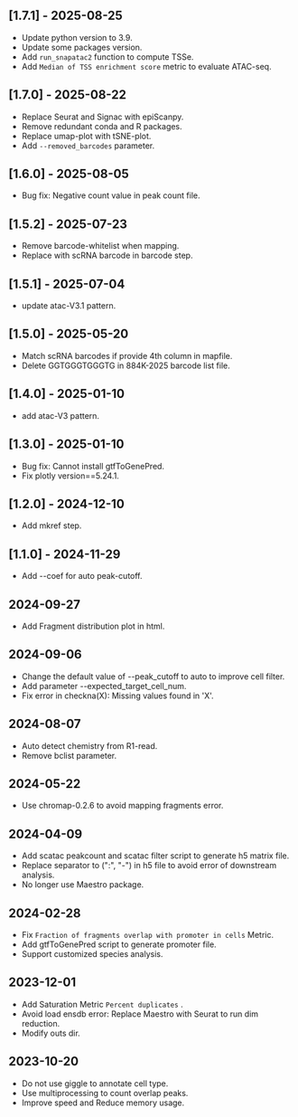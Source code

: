 ## [1.7.1] - 2025-08-25
 - Update python version to 3.9.
 - Update some packages version.
 - Add `run_snapatac2` function to compute TSSe.
 - Add `Median of TSS enrichment score` metric to evaluate ATAC-seq.

## [1.7.0] - 2025-08-22
 - Replace Seurat and Signac with epiScanpy.
 - Remove redundant conda and R packages.
 - Replace umap-plot with tSNE-plot.
 - Add `--removed_barcodes` parameter.

## [1.6.0] - 2025-08-05
 - Bug fix: Negative count value in peak count file.

## [1.5.2] - 2025-07-23
 - Remove barcode-whitelist when mapping.
 - Replace with scRNA barcode in barcode step.

## [1.5.1] - 2025-07-04
 - update atac-V3.1 pattern.

## [1.5.0] - 2025-05-20
 - Match scRNA barcodes if provide 4th column in mapfile.
 - Delete GGTGGGTGGGTG in 884K-2025 barcode list file.

## [1.4.0] - 2025-01-10
 - add atac-V3 pattern.

## [1.3.0] - 2025-01-10
 - Bug fix: Cannot install gtfToGenePred.
 - Fix plotly version==5.24.1.

## [1.2.0] - 2024-12-10
 - Add mkref step.

## [1.1.0] - 2024-11-29
 - Add --coef for auto peak-cutoff.

## 2024-09-27
 - Add Fragment distribution plot in html.

## 2024-09-06
 - Change the default value of --peak_cutoff to auto to improve cell filter.
 - Add parameter --expected_target_cell_num.
 - Fix error in checkna(X): Missing values found in 'X'.

## 2024-08-07
 - Auto detect chemistry from R1-read.
 - Remove bclist parameter.

## 2024-05-22
 - Use chromap-0.2.6 to avoid mapping fragments error.

## 2024-04-09
 - Add scatac peakcount and scatac filter script to generate h5 matrix file.
 - Replace separator to (":", "-") in h5 file to avoid error of downstream analysis.
 - No longer use Maestro package.

## 2024-02-28
 - Fix `Fraction of fragments overlap with promoter in cells` Metric.
 - Add gtfToGenePred script to generate promoter file.
 - Support customized species analysis.

 ## 2023-12-01
 - Add Saturation Metric `Percent duplicates` .
 - Avoid load ensdb error: Replace Maestro with Seurat to run dim reduction.
 - Modify outs dir.
 
 ## 2023-10-20
 - Do not use giggle to annotate cell type.
 - Use multiprocessing to count overlap peaks.
 - Improve speed and Reduce memory usage.
